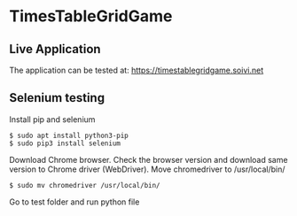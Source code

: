 # TimesTableGridGame

## Live Application
The application can be tested at: https://timestablegridgame.soivi.net

## Selenium testing
Install pip and selenium
```
$ sudo apt install python3-pip 
$ sudo pip3 install selenium
```
Download Chrome browser. Check the browser version and download same version to Chrome driver (WebDriver). Move chromedriver to /usr/local/bin/
```
$ sudo mv chromedriver /usr/local/bin/
```
Go to test folder and run python file
